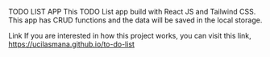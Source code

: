 TODO LIST APP
This TODO List app build with React JS and Tailwind CSS. This app has CRUD functions and the data will be saved in the local storage. 

Link
If you are interested in how this project works, you can visit this link, https://ucilasmana.github.io/to-do-list
